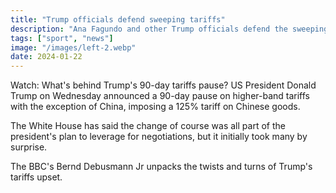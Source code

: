 ```yaml
---
title: "Trump officials defend sweeping tariffs"
description: "Ana Fagundo and other Trump officials defend the sweeping tariffs imposed on China and other countries."
tags: ["sport", "news"]
image: "/images/left-2.webp"
date: 2024-01-22
---
```


Watch: What's behind Trump's 90-day tariffs pause?
US President Donald Trump on Wednesday announced a 90-day pause on higher-band tariffs with the exception of China, imposing a 125% tariff on Chinese goods.

The White House has said the change of course was all part of the president's plan to leverage for negotiations, but it initially took many by surprise.

The BBC's Bernd Debusmann Jr unpacks the twists and turns of Trump's tariffs upset.
